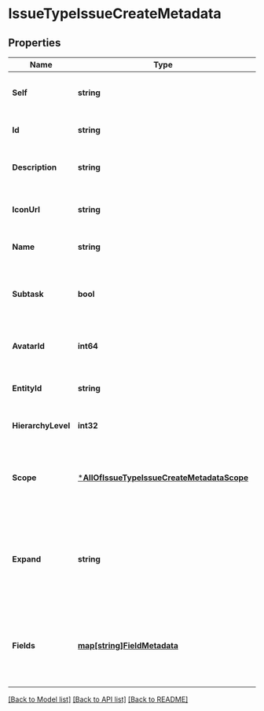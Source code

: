 # IssueTypeIssueCreateMetadata

## Properties
Name | Type | Description | Notes
------------ | ------------- | ------------- | -------------
**Self** | **string** | The URL of these issue type details. | [optional] [default to null]
**Id** | **string** | The ID of the issue type. | [optional] [default to null]
**Description** | **string** | The description of the issue type. | [optional] [default to null]
**IconUrl** | **string** | The URL of the issue type&#x27;s avatar. | [optional] [default to null]
**Name** | **string** | The name of the issue type. | [optional] [default to null]
**Subtask** | **bool** | Whether this issue type is used to create subtasks. | [optional] [default to null]
**AvatarId** | **int64** | The ID of the issue type&#x27;s avatar. | [optional] [default to null]
**EntityId** | **string** | Unique ID for next-gen projects. | [optional] [default to null]
**HierarchyLevel** | **int32** | Hierarchy level of the issue type. | [optional] [default to null]
**Scope** | [***AllOfIssueTypeIssueCreateMetadataScope**](AllOfIssueTypeIssueCreateMetadataScope.md) | Details of the next-gen projects the issue type is available in. | [optional] [default to null]
**Expand** | **string** | Expand options that include additional issue type metadata details in the response. | [optional] [default to null]
**Fields** | [**map[string]FieldMetadata**](FieldMetadata.md) | List of the fields available when creating an issue for the issue type. | [optional] [default to null]

[[Back to Model list]](../README.md#documentation-for-models) [[Back to API list]](../README.md#documentation-for-api-endpoints) [[Back to README]](../README.md)

